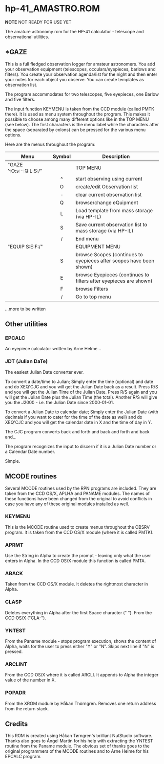 # hp-41_AMASTRO.ROM

**NOTE** NOT READY FOR USE YET

The amature astronomy rom for the HP-41 calculator - telescope and observational utilities.

## *GAZE

This is a full fledged observation logger for amateur astronomers. You add your observation equipment (telescopes, occulars/eyepieces, barlows and filters). You create your observation agenda/list for the night and then enter your notes for each object you observe. You can create templates as observation list.

The program accommodates for two telescopes, five eyepieces, one Barlow and five filters.

The input function KEYMENU is taken from the CCD module (called PMTK there). It is used as menu system throughout the program. This makes it possible to choose among many different options like in the TOP MENU (see below). The first characters is the menu label while the characters after the space (separated by colons) can be pressed for the various menu options.

Here are the menus throughout the program:

| Menu                    | Symbol | Description   
| ----------------------- | :----: | --------------
| "GAZE ^:O:s:-:Q:L:S:/"  |        | TOP MENU
|                         |   ^    | start observing using current
|                         |   O    | create/edit Observation list
|                         |   -    | clear current observation list
|                         |   Q    | browse/change eQuipment
|                         |   L    | Load template from mass storage (via HP-IL)
|                         |   S    | Save current observation list to mass storage (via HP-IL)
|                         |   /    | End menu
| "EQUIP S:E:F:/"         |        | EQUIPMENT MENU
|                         |   S    | browse Scopes (continues to eyepieces after scopes have been shown)
|                         |   E    | browse Eyepieces (continues to filters after eyepieces are shown)
|                         |   F    | browse Filters
|                         |   /    | Go to top menu

...more to be written

## Other utilities

### EPCALC

An eyepiece calculator written by Arne Helme...

### JDT (Julian DaTe)

The easiest Julian Date converter ever.

To convert a date/time to Julian; Simply enter the time (optional) and date and do XEQ'CJC and you will get the Julian Date back as a result. Press R/S and you will get the Julian Time of the Julian Date. Press R/S again and you will get the Julian Date plus the Julian Time (the total). Another R/S will give you the J2000 - i.e. the Julian Date since 2000-01-01.

To convert a Julian Date to calendar date; Simply enter the Julian Date (with decimals if you want to cater for the time of the date as well) and do XEQ'CJC and you will get the calendar date in X and the time of day in Y.

The CJC program converts back and forth and back and forth and back and...

The program recognizes the input to discern if it is a Julian Date number or a Calendar Date number.

Simple.

## MCODE routines

Several MCODE routines used by the RPN programs are included. They are taken from the CCD OS/X, APLHA and PANAME modules. The names of these functions have been changed from the original to avoid conflicts in case you have any of these original modules installed as well.

### KEYMENU

This is the MCODE routine used to create menus throughout the OBSRV program. It is taken from the CCD OS/X module (where it is called PMTK).

### APRMT

Use the String in Alpha to create the prompt - leaving only what the user enters in Alpha. In the CCD OS/X module this function is called PMTA.

### ABACK

Taken from the CCD OS/X module. It deletes the rightmost character in Alpha.

### CLASP

Deletes everything in Alpha after the first Space character (" "). From the CCD OS/X ("CLA-").

### YNTEST

From the Paname module - stops program execution, shows the content of Alpha, waits for the user to press either "Y" or "N". Skips next line if "N" is pressed.

### ARCLINT

From the CCD OS/X where it is called ARCLI. It appends to Alpha the integer value of the number in X.

### POPADR

From the XROM module by Håkan Thörngren. Removes one return address from the return stack.

## Credits

This ROM is created using Håkan Tørngren's brilliant NutStudio software. Thanks also goes to Ángel Martin for his help with extracting the YNTEST routine from the Paname module. The obvious set of thanks goes to the original programmers of the MCODE routines and to Arne Helme for his EPCALC program.

